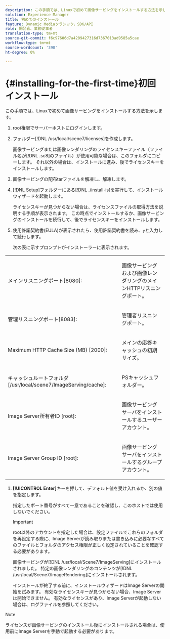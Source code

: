 ```yaml
---
description: この手順では、Linuxで初めて画像サービングをインストールする方法を示します。
solution: Experience Manager
title: 初めてのインストール
feature: Dynamic Mediaクラシック，SDK/API
role: 開発者、業務従事者
translation-type: tm+mt
source-git-commit: f6c97606d7a4209427316d7367013ad9585a5cae
workflow-type: tm+mt
source-wordcount: '390'
ht-degree: 0%

---
```



# {#installing-for-the-first-time}初回インストール

この手順では、Linuxで初めて画像サービングをインストールする方法を示します。

1. root権限でサーバーホストにログインします。
1. フォルダー[!DNL /usr/local/scene7/licenses]を作成します。

   画像サービングまたは画像レンダリングのライセンスキーファイル（ファイル名が[!DNL .sc8]のファイル）が使用可能な場合は、このフォルダにコピーします。 それ以外の場合は、インストールに進み、後でライセンスキーをインストールします。
1. 画像サービングの配布tarファイルを解凍し、解凍します。
1. [!DNL Setup]フォルダーにある[!DNL ./install-is]を実行して、インストールウィザードを起動します。

   ライセンスキーが見つからない場合は、ライセンスファイルの取得方法を説明する手順が表示されます。 この時点でインストールするか、画像サービングのインストールを続行して、後でライセンスキーをインストールします。
1. 使用許諾契約書(EULA)が表示されたら、使用許諾契約書を読み、`y`と入力して続行します。

   次の表に示すプロンプトがインストーラーに表示されます。

<table id="table_0E7B673CAD8E4C5EB72F8283A0DDEFC8"> 
 <tbody> 
  <tr> 
   <td colname="col1"> <p><span class="codeph"> メインリスニングポート[8080]:</span> </p> </td> 
   <td colname="col2"> <p>画像サービングおよび画像レンダリングのメインHTTPリスニングポート。 </p> </td> 
  </tr> 
  <tr> 
   <td colname="col1"> <p><span class="codeph"> 管理リスニングポート[8083]:</span> </p> </td> 
   <td colname="col2"> <p>管理者リスニングポート。 </p> </td> 
  </tr> 
  <tr> 
   <td colname="col1"> <p><span class="codeph"> Maximum HTTP Cache Size (MB) [2000]:</span> </p> </td> 
   <td colname="col2"> <p>メインの応答キャッシュの初期サイズ。 </p> </td> 
  </tr> 
  <tr> 
   <td colname="col1"> <p><span class="codeph"> キャッシュルートフォルダ[/usr/local/scene7/ImageServing/cache]:</span> </p> </td> 
   <td colname="col2"> <p>PSキャッシュフォルダー。 </p> </td> 
  </tr> 
  <tr> 
   <td colname="col1"> <p><span class="codeph"> Image Server所有者ID [root]:</span> </p> </td> 
   <td colname="col2"> <p>画像サービングサーバをインストールするユーザーアカウント。 </p> </td> 
  </tr> 
  <tr> 
   <td colname="col1"> <p><span class="codeph"> Image Server Group ID [root]:</span> </p> </td> 
   <td colname="col2"> <p>画像サービングサーバをインストールするグループアカウント。 </p> </td> 
  </tr> 
 </tbody> 
</table>

1. **[!UICONTROL Enter]**&#x200B;キーを押して、デフォルト値を受け入れるか、別の値を指定します。

   指定したポート番号がすべて一意であることを確認し、このホストでは使用しないでください。

   >[!IMPORTANT]
   >
   >root以外のアカウントを指定した場合は、設定ファイルでこれらのフォルダを再設定する際に、Image Serverが読み取りまたは書き込みに必要なすべてのファイルとフォルダのアクセス権限が正しく設定されていることを確認する必要があります。
   >
   >画像サービングが[!DNL /usr/local/Scene7/ImageServing]にインストールされました。 特定の画像レンダリングのコンテンツが[!DNL /usr/local/Scene7/ImageRendering]にインストールされます。
   >
   >インストールが終了する前に、インストールウィザードはImage Serverの開始を試みます。 有効なライセンスキーが見つからない場合、Image Serverは開始できません。 有効なライセンスがあり、Image Serverが起動しない場合は、ログファイルを参照してください。

>[!NOTE]
>
>ライセンスが画像サービングのインストール後にインストールされる場合は、使用前にImage Serverを手動で起動する必要があります。
